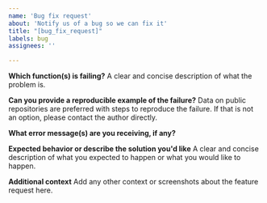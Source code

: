 ```yaml
---
name: 'Bug fix request'
about: 'Notify us of a bug so we can fix it'
title: "[bug_fix_request]"
labels: bug
assignees: ''

---
```


**Which function(s) is failing?**
A clear and concise description of what the problem is.

**Can you provide a reproducible example of the failure?**
Data on public repositories are preferred with steps to reproduce the failure. If that is not an option, please contact the author directly.

**What error message(s) are you receiving, if any?**

**Expected behavior or describe the solution you'd like**
A clear and concise description of what you expected to happen or what you would like to happen.

**Additional context**
Add any other context or screenshots about the feature request here.
